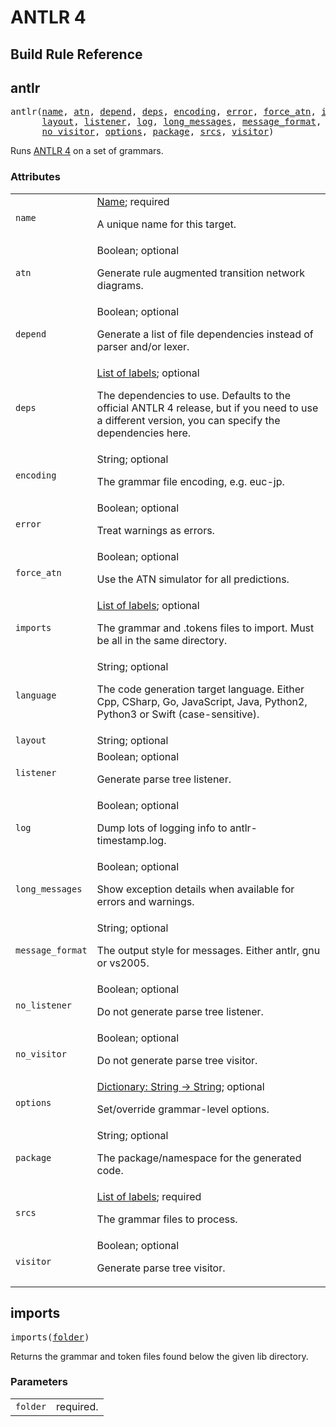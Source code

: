 # ANTLR 4

## Build Rule Reference

[](ANTLR4START)
<!-- Generated with Stardoc: http://skydoc.bazel.build -->

<a name="#antlr"></a>

## antlr

<pre>
antlr(<a href="#antlr-name">name</a>, <a href="#antlr-atn">atn</a>, <a href="#antlr-depend">depend</a>, <a href="#antlr-deps">deps</a>, <a href="#antlr-encoding">encoding</a>, <a href="#antlr-error">error</a>, <a href="#antlr-force_atn">force_atn</a>, <a href="#antlr-imports">imports</a>, <a href="#antlr-language">language</a>,
      <a href="#antlr-layout">layout</a>, <a href="#antlr-listener">listener</a>, <a href="#antlr-log">log</a>, <a href="#antlr-long_messages">long_messages</a>, <a href="#antlr-message_format">message_format</a>, <a href="#antlr-no_listener">no_listener</a>,
      <a href="#antlr-no_visitor">no_visitor</a>, <a href="#antlr-options">options</a>, <a href="#antlr-package">package</a>, <a href="#antlr-srcs">srcs</a>, <a href="#antlr-visitor">visitor</a>)
</pre>


Runs [ANTLR 4](https://www.antlr.org//) on a set of grammars.
    

### Attributes

<table class="params-table">
  <colgroup>
    <col class="col-param" />
    <col class="col-description" />
  </colgroup>
  <tbody>
    <tr id="antlr-name">
      <td><code>name</code></td>
      <td>
        <a href="https://bazel.build/docs/build-ref.html#name">Name</a>; required
        <p>
          A unique name for this target.
        </p>
      </td>
    </tr>
    <tr id="antlr-atn">
      <td><code>atn</code></td>
      <td>
        Boolean; optional
        <p>
          Generate rule augmented transition network diagrams.
        </p>
      </td>
    </tr>
    <tr id="antlr-depend">
      <td><code>depend</code></td>
      <td>
        Boolean; optional
        <p>
          Generate a list of file dependencies instead of parser and/or lexer.
        </p>
      </td>
    </tr>
    <tr id="antlr-deps">
      <td><code>deps</code></td>
      <td>
        <a href="https://bazel.build/docs/build-ref.html#labels">List of labels</a>; optional
        <p>
          The dependencies to use. Defaults to the official ANTLR 4 release, but if
you need to use a different version, you can specify the dependencies here.
        </p>
      </td>
    </tr>
    <tr id="antlr-encoding">
      <td><code>encoding</code></td>
      <td>
        String; optional
        <p>
          The grammar file encoding, e.g. euc-jp.
        </p>
      </td>
    </tr>
    <tr id="antlr-error">
      <td><code>error</code></td>
      <td>
        Boolean; optional
        <p>
          Treat warnings as errors.
        </p>
      </td>
    </tr>
    <tr id="antlr-force_atn">
      <td><code>force_atn</code></td>
      <td>
        Boolean; optional
        <p>
          Use the ATN simulator for all predictions.
        </p>
      </td>
    </tr>
    <tr id="antlr-imports">
      <td><code>imports</code></td>
      <td>
        <a href="https://bazel.build/docs/build-ref.html#labels">List of labels</a>; optional
        <p>
          The grammar and .tokens files to import. Must be all in the same directory.
        </p>
      </td>
    </tr>
    <tr id="antlr-language">
      <td><code>language</code></td>
      <td>
        String; optional
        <p>
          The code generation target language. Either Cpp, CSharp, Go, JavaScript, Java, Python2, Python3 or Swift (case-sensitive).
        </p>
      </td>
    </tr>
    <tr id="antlr-layout">
      <td><code>layout</code></td>
      <td>
        String; optional
      </td>
    </tr>
    <tr id="antlr-listener">
      <td><code>listener</code></td>
      <td>
        Boolean; optional
        <p>
          Generate parse tree listener.
        </p>
      </td>
    </tr>
    <tr id="antlr-log">
      <td><code>log</code></td>
      <td>
        Boolean; optional
        <p>
          Dump lots of logging info to antlr-timestamp.log.
        </p>
      </td>
    </tr>
    <tr id="antlr-long_messages">
      <td><code>long_messages</code></td>
      <td>
        Boolean; optional
        <p>
          Show exception details when available for errors and warnings.
        </p>
      </td>
    </tr>
    <tr id="antlr-message_format">
      <td><code>message_format</code></td>
      <td>
        String; optional
        <p>
          The output style for messages. Either antlr, gnu or vs2005.
        </p>
      </td>
    </tr>
    <tr id="antlr-no_listener">
      <td><code>no_listener</code></td>
      <td>
        Boolean; optional
        <p>
          Do not generate parse tree listener.
        </p>
      </td>
    </tr>
    <tr id="antlr-no_visitor">
      <td><code>no_visitor</code></td>
      <td>
        Boolean; optional
        <p>
          Do not generate parse tree visitor.
        </p>
      </td>
    </tr>
    <tr id="antlr-options">
      <td><code>options</code></td>
      <td>
        <a href="https://bazel.build/docs/skylark/lib/dict.html">Dictionary: String -> String</a>; optional
        <p>
          Set/override grammar-level options.
        </p>
      </td>
    </tr>
    <tr id="antlr-package">
      <td><code>package</code></td>
      <td>
        String; optional
        <p>
          The package/namespace for the generated code.
        </p>
      </td>
    </tr>
    <tr id="antlr-srcs">
      <td><code>srcs</code></td>
      <td>
        <a href="https://bazel.build/docs/build-ref.html#labels">List of labels</a>; required
        <p>
          The grammar files to process.
        </p>
      </td>
    </tr>
    <tr id="antlr-visitor">
      <td><code>visitor</code></td>
      <td>
        Boolean; optional
        <p>
          Generate parse tree visitor.
        </p>
      </td>
    </tr>
  </tbody>
</table>


<a name="#imports"></a>

## imports

<pre>
imports(<a href="#imports-folder">folder</a>)
</pre>

 Returns the grammar and token files found below the given lib directory. 

### Parameters

<table class="params-table">
  <colgroup>
    <col class="col-param" />
    <col class="col-description" />
  </colgroup>
  <tbody>
    <tr id="imports-folder">
      <td><code>folder</code></td>
      <td>
        required.
      </td>
    </tr>
  </tbody>
</table>




[](ANTLR4END)
